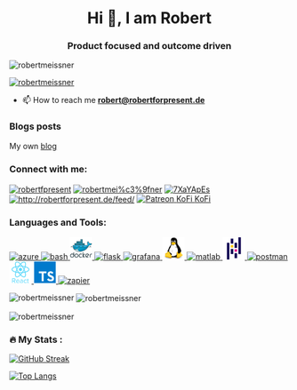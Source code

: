 <h1 align="center">Hi 👋, I am Robert</h1>
<h3 align="center">Product focused and outcome driven</h3>

<p align="left"> <img src="https://komarev.com/ghpvc/?username=robertmeissner&label=Profile%20views&color=0e75b6&style=flat" alt="robertmeissner" /> </p>

<p align="left"> <a href="https://github.com/ryo-ma/github-profile-trophy"><img src="https://github-profile-trophy.vercel.app/?username=robertmeissner" alt="robertmeissner" /></a> </p>

- 📫 How to reach me **robert@robertforpresent.de**

### Blogs posts
My own [blog](http://robertforpresent.de/)
<!-- BLOG-POST-LIST:START -->
<!-- BLOG-POST-LIST:END -->

<h3 align="left">Connect with me:</h3>
<p align="left">
<a href="https://twitter.com/robertfpresent" target="blank"><img align="center" src="https://raw.githubusercontent.com/rahuldkjain/github-profile-readme-generator/master/src/images/icons/Social/twitter.svg" alt="robertfpresent" height="30" width="40" /></a>
<a href="https://linkedin.com/in/robertmei%c3%9fner" target="blank"><img align="center" src="https://raw.githubusercontent.com/rahuldkjain/github-profile-readme-generator/master/src/images/icons/Social/linked-in-alt.svg" alt="robertmei%c3%9fner" height="30" width="40" /></a>
<a href="https://discord.gg/7XaYApEs" target="blank"><img align="center" src="https://raw.githubusercontent.com/rahuldkjain/github-profile-readme-generator/master/src/images/icons/Social/discord.svg" alt="7XaYApEs" height="30" width="40" /></a>
<a href="/http://robertforpresent.de/feed/" target="blank"><img align="center" src="https://raw.githubusercontent.com/rahuldkjain/github-profile-readme-generator/master/src/images/icons/Social/rss.svg" alt="http://robertforpresent.de/feed/" height="30" width="40" /></a>
<a href="https://patreon.com/RobertForFuture"><img src="https://img.shields.io/endpoint.svg?url=https%3A%2F%2Faceasin-patreon.herokuapp.com%2FRobertForFuture&color=FF5441&label=Patreon&logo=Patreon&logoColor=FF5441&style=for-the-badge" alt="Patreon"> </a>
<a href="https://ko-fi.com/robertforfuture"> KoFi </a>
<a href="https://rmeissner2021.itch.io"> KoFi </a>
</p>

<h3 align="left">Languages and Tools:</h3>
<p align="left"> <a href="https://azure.microsoft.com/en-in/" target="_blank" rel="noreferrer"> <img src="https://www.vectorlogo.zone/logos/microsoft_azure/microsoft_azure-icon.svg" alt="azure" width="40" height="40"/> </a> <a href="https://www.gnu.org/software/bash/" target="_blank" rel="noreferrer"> <img src="https://www.vectorlogo.zone/logos/gnu_bash/gnu_bash-icon.svg" alt="bash" width="40" height="40"/> </a> <a href="https://www.docker.com/" target="_blank" rel="noreferrer"> <img src="https://raw.githubusercontent.com/devicons/devicon/master/icons/docker/docker-original-wordmark.svg" alt="docker" width="40" height="40"/> </a> <a href="https://flask.palletsprojects.com/" target="_blank" rel="noreferrer"> <img src="https://www.vectorlogo.zone/logos/pocoo_flask/pocoo_flask-icon.svg" alt="flask" width="40" height="40"/> </a> <a href="https://grafana.com" target="_blank" rel="noreferrer"> <img src="https://www.vectorlogo.zone/logos/grafana/grafana-icon.svg" alt="grafana" width="40" height="40"/> </a> <a href="https://www.linux.org/" target="_blank" rel="noreferrer"> <img src="https://raw.githubusercontent.com/devicons/devicon/master/icons/linux/linux-original.svg" alt="linux" width="40" height="40"/> </a> <a href="https://www.mathworks.com/" target="_blank" rel="noreferrer"> <img src="https://upload.wikimedia.org/wikipedia/commons/2/21/Matlab_Logo.png" alt="matlab" width="40" height="40"/> </a> <a href="https://pandas.pydata.org/" target="_blank" rel="noreferrer"> <img src="https://raw.githubusercontent.com/devicons/devicon/2ae2a900d2f041da66e950e4d48052658d850630/icons/pandas/pandas-original.svg" alt="pandas" width="40" height="40"/> </a> <a href="https://postman.com" target="_blank" rel="noreferrer"> <img src="https://www.vectorlogo.zone/logos/getpostman/getpostman-icon.svg" alt="postman" width="40" height="40"/> </a> <a href="https://reactjs.org/" target="_blank" rel="noreferrer"> <img src="https://raw.githubusercontent.com/devicons/devicon/master/icons/react/react-original-wordmark.svg" alt="react" width="40" height="40"/> </a> <a href="https://www.typescriptlang.org/" target="_blank" rel="noreferrer"> <img src="https://raw.githubusercontent.com/devicons/devicon/master/icons/typescript/typescript-original.svg" alt="typescript" width="40" height="40"/> </a> <a href="https://zapier.com" target="_blank" rel="noreferrer"> <img src="https://www.vectorlogo.zone/logos/zapier/zapier-icon.svg" alt="zapier" width="40" height="40"/> </a> </p>

<p><img align="left" src="https://github-readme-stats.vercel.app/api/top-langs?username=robertmeissner&show_icons=true&locale=en&layout=compact" alt="robertmeissner" /></p>

<p>&nbsp;<img align="center" src="https://github-readme-stats.vercel.app/api?username=robertmeissner&show_icons=true&locale=en" alt="robertmeissner" /></p>

<p><img align="center" src="https://github-readme-streak-stats.herokuapp.com/?user=robertmeissner&" alt="robertmeissner" /></p>





### :fire: My Stats :

[![GitHub Streak](https://streak-stats.demolab.com/?user=RobertMeissner)](https://git.io/streak-stats)

[![Top Langs](https://github-readme-stats.vercel.app/api/top-langs/?username=RobertMeissner&layout=compact&theme=vision-friendly-dark)](https://github.com/anuraghazra/github-readme-stats)



